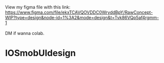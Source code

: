 View my figma file with this link:
https://www.figma.com/file/ekxTCAVQOVDDC0WryddBpY/RawConcept-WIP?type=design&node-id=1%3A2&mode=design&t=Tvk86VQp5af4rgmm-1
<br><br>DM if wanna colab. 

# IOSmobUIdesign
